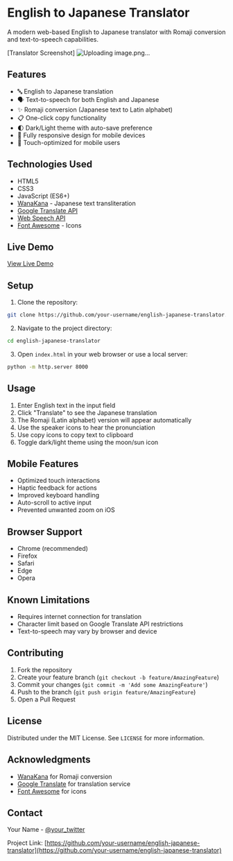 # English to Japanese Translator

A modern web-based English to Japanese translator with Romaji conversion and text-to-speech capabilities.

[Translator Screenshot]
![Uploading image.png…]()



## Features

- 🔤 English to Japanese translation
- 🗣️ Text-to-speech for both English and Japanese
- ✨ Romaji conversion (Japanese text to Latin alphabet)
- 📋 One-click copy functionality
- 🌓 Dark/Light theme with auto-save preference
- 📱 Fully responsive design for mobile devices
- 🎯 Touch-optimized for mobile users

## Technologies Used

- HTML5
- CSS3
- JavaScript (ES6+)
- [WanaKana](https://github.com/WaniKani/WanaKana) - Japanese text transliteration
- [Google Translate API](https://cloud.google.com/translate)
- [Web Speech API](https://developer.mozilla.org/en-US/docs/Web/API/Web_Speech_API)
- [Font Awesome](https://fontawesome.com/) - Icons

## Live Demo

[View Live Demo](https://your-demo-link.com)

## Setup

1. Clone the repository:
```bash
git clone https://github.com/your-username/english-japanese-translator.git
```

2. Navigate to the project directory:
```bash
cd english-japanese-translator
```

3. Open `index.html` in your web browser or use a local server:
```bash
python -m http.server 8000
```

## Usage

1. Enter English text in the input field
2. Click "Translate" to see the Japanese translation
3. The Romaji (Latin alphabet) version will appear automatically
4. Use the speaker icons to hear the pronunciation
5. Use copy icons to copy text to clipboard
6. Toggle dark/light theme using the moon/sun icon

## Mobile Features

- Optimized touch interactions
- Haptic feedback for actions
- Improved keyboard handling
- Auto-scroll to active input
- Prevented unwanted zoom on iOS

## Browser Support

- Chrome (recommended)
- Firefox
- Safari
- Edge
- Opera

## Known Limitations

- Requires internet connection for translation
- Character limit based on Google Translate API restrictions
- Text-to-speech may vary by browser and device

## Contributing

1. Fork the repository
2. Create your feature branch (`git checkout -b feature/AmazingFeature`)
3. Commit your changes (`git commit -m 'Add some AmazingFeature'`)
4. Push to the branch (`git push origin feature/AmazingFeature`)
5. Open a Pull Request

## License

Distributed under the MIT License. See `LICENSE` for more information.

## Acknowledgments

- [WanaKana](https://github.com/WaniKani/WanaKana) for Romaji conversion
- [Google Translate](https://translate.google.com) for translation service
- [Font Awesome](https://fontawesome.com) for icons

## Contact

Your Name - [@your_twitter](https://twitter.com/your_twitter)

Project Link: [https://github.com/your-username/english-japanese-translator](https://github.com/your-username/english-japanese-translator)
